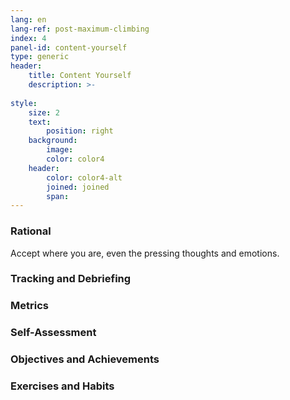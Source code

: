 ```yaml
---
lang: en
lang-ref: post-maximum-climbing
index: 4
panel-id: content-yourself
type: generic
header:
    title: Content Yourself
    description: >-
        
style:
    size: 2
    text:
        position: right
    background:
        image:
        color: color4
    header:
        color: color4-alt
        joined: joined
        span:
---
```

### Rational

Accept where you are, even the pressing thoughts and emotions.

### Tracking and Debriefing

### Metrics

### Self-Assessment

### Objectives and Achievements

### Exercises and Habits
